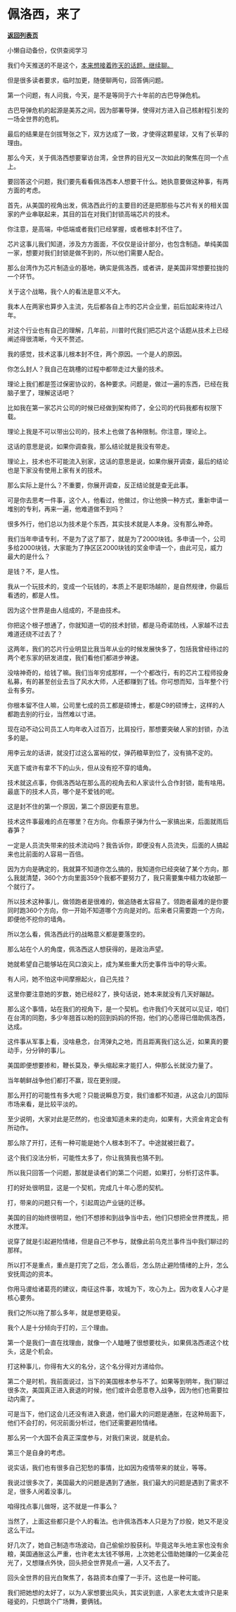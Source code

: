 # 佩洛西，来了

[**返回列表页**](/gzh/记忆承载)

小懒自动备份，仅供查阅学习

我们今天推送的不是这个，[本来想接着昨天的话题，继续聊。](http://mp.weixin.qq.com/s?__biz=MzU0MjYwNDU2Mw==&mid=2247507224&idx=1&sn=48d8ac37ebb9a64a251b652dff7836f4&chksm=fb1ab164cc6d38721f04f5030f0073d6869beef853d9e210fb03cf2849d358a1e152ed0c0801&scene=21#wechat_redirect)

  

但是很多读者要求，临时加更，随便聊两句，回答俩问题。  

  

第一个问题，有人问我，今天，是不是等同于六十年前的古巴导弹危机。  

  

古巴导弹危机的起源是美苏之间，因为部署导弹，使得对方进入自己核射程引发的一场全世界的危机。  

  

最后的结果是在剑拔弩张之下，双方达成了一致，才使得这颗星球，又有了长草的理由。  

  

那么今天，关于佩洛西想要窜访台湾，全世界的目光又一次如此的聚焦在同一个点上。  

  

要回答这个问题，我们要先看看佩洛西本人想要干什么。她执意要做这种事，有两方面的考虑。  

  

首先，从美国的视角出发，佩洛西此行的主要目的还是把那些与芯片有关的相关国家的产业串联起来，其目的旨在对我们封锁高端芯片的技术。

  

你注意，是高端，中低端或者我们已经掌握，或者根本封不住了。  

  

芯片这事儿我们知道，涉及方方面面，不仅仅是设计部分，也包含制造。单纯美国一家，想要对我们封锁是做不到的，所以他们需要人配合。  

  

那么台湾作为芯片制造业的基地，确实是佩洛西，或者讲，是美国非常想要拉拢的一个环节。

  

关于这个战略，我个人的看法是意义不大。  

  

我本人在两家也算步入主流，先后都各自上市的芯片企业里，前后加起来待过八年。

  

对这个行业也有自己的理解，几年前，川普时代我们把芯片这个话题从技术上已经阐述得很清晰，今天不赘述。  

  

我的感觉，技术这事儿根本封不住，两个原因。一个是人的原因。  

  

你怎么封人？我自己在跳槽的过程中都带走过大量的技术。

  

理论上我们都是签过保密协议的，各种要求。问题是，做过一遍的东西，已经在我脑子里了，理解这话吧？  

  

比如我在第一家芯片公司的时候已经做到架构师了，全公司的代码我都有权限下载。  

  

理论上我是不可以带出公司的，技术上也做了各种限制。你注意，理论上。

  

这话的意思是说，如果你调查我，那么结论就是我没有带走。  

  

理论上，技术也不可能流入别家，这话的意思是说，如果你展开调查，最后的结论也是下家没有使用上家有关的技术。

  

那么实际上是什么？不重要，你展开调查，反正结论就是查无此事。

  

可是你去思考一件事，这个人，他看过，他做过，你让他换一种方式，重新申请一堆别的专利，再来一遍，他难道做不到吗？  

  

很多外行，他们总以为技术是个东西，其实技术就是人本身。没有那么神奇。  

  

我们当年申请专利，不是为了这了那了，就是为了2000块钱。多申请一个，公司多给2000块钱，大家能为了挣区区2000块钱的奖金申请一个，由此可见，威力最大的是什么？

  

是钱？不，是人性。

  

我从一个玩技术的，变成一个玩钱的，本质上不是职场越阶，是自然规律，你最后看透的，都是人性。  

  

因为这个世界是由人组成的，不是由技术。

  

你把这个根子想通了，你就知道一切的技术封锁，都是马奇诺防线，人家越不过去难道还绕不过去了？  

  

这两年，我们的芯片行业明显比我当年从业的时候发展快多了，包括我曾经待过的两个老东家的研发进度，我们看他们都进步神速。  

  

没啥神奇的，给钱了嘛。我们当年穷成那样，一个个都改行，有的芯片工程师投身私募，有的甚至创业去当了风水大师，人还都赚到了钱。你可想而知，当年整个行业有多穷。  

  

你根本留不住人嘛，公司里七成的员工都是硕博士，都是C9的硕博士，这样的人都跑去别的行业，当然难以寸进。

  

现在动不动公司员工人均年收入过百万，比肩投行，那想要突破人家的封锁，办法多的是。

  

用李云龙的话讲，就没打过这么富裕的仗，弹药粮草到位了，没有搞不定的。

  

天底下或许有拿不下的山头，但从没有挖不穿的墙角。

  

技术就这点事，你佩洛西站在那么高的视角去和人家谈什么合作封锁，能有啥用。最底下的技术人员，哪个是不爱钱的呢。  

  

这是封不住的第一个原因，第二个原因更有意思。

  

技术这件事最难的点在哪里？在方向。你看原子弹为什么一家搞出来，后面就雨后春笋？

  

一定是人员流失带来的技术流动吗？我告诉你，即便没有人员流失，后面的人搞起来也比前面的人容易一百倍。  

  

因为方向是确定的，我就算不知道你怎么搞的，我知道你已经突破了某个方向，那么我就清楚，360个方向里面359个我都不要努力了，我只需要集中精力攻破那一个就行了。

  

所以技术这种事儿，做领跑者是很难的，做追随者太容易了。领跑者最难的是你要同时跑360个方向，你一开始不知道哪个方向是对的。后来者只需要跑一个方向，即便他不挖你的墙角。

  

所以怎么看，佩洛西此行的战略意义都是要落空的。

  

那么站在个人的角度，佩洛西这人想获得的，是政治声望。  

  

她就希望自己能够站在风口浪尖上，成为某些重大历史事件当中的导火索。  

  

有人问，她不怕这中间摩擦起火，自己先挂？

  

这里你要注意她的岁数，她已经82了，换句话说，她本来就没有几天好蹦跶。

  

那么这个事情，站在我们的视角下，是一个契机。也许我们今天就可以见证，咱们在台湾的同胞，多少年翘首以盼的回到妈妈的怀抱，他们的心愿得已借助佩洛西，达成。  

  

这件事从军事上看，没啥悬念，台湾弹丸之地，而且距离我们这么近，如果真的要动手，分分钟的事儿。  

  

美国即便想要掺和，鞭长莫及，拳头缩起来才能打人，伸那么长就没力量了。  

  

当年朝鲜战争他们都打不赢，现在更别提。  

  

那么开打的可能性有多大呢？只能说瞬息万变，我们谁都不知道，从这会儿的国际市场来看，是比较平淡的。  

  

至少说明，大家对此是茫然的，也没谁知道未来的走向，如果有，大资金肯定会有所动作。

  

那么除了开打，还有一种可能是她个人根本到不了。中途就被拦截了。  

  

这个我们没法分析，可能性太多了，你让我猜我也猜不到。

  

所以我只回答一个问题，那就是读者们的第二个问题，如果打，分析打这件事。  

  

打的好处很明显，这是一个契机，完成几十年心愿的契机。  

  

打，带来的问题只有一个，引起周边产业链的迁移。

  

美国的目的始终很明显，他们不想掺和到战争当中去，他们只想把全世界搅乱，把水搅浑。  

  

说穿了就是引起避险情绪，但是自己不参与，就像此前乌克兰事件当中我们聊过的那样。  

  

所以打不是重点，重点是打完了之后，怎么善后，怎么防止避险情绪的上升，怎么安抚周边的资本。  

  

你用马谡给诸葛亮的建议，南征这件事，攻城为下，攻心为上。因为收复人心才是核心要务。

  

我们之所以拖了那么多年，就是想更稳妥。  

  

我个人是十分倾向于打的，三个理由。

  

第一个是我们一直在找理由，就像一个人瞌睡了很想要枕头，如果佩洛西递这个枕头，这是个机会。

  

打这种事儿，你得有大义的名分，这个名分得对方递给你。

  

第二个是时机，我前面说过，当下的美国根本参与不了。如果等到明年，我们聊过很多次，美国真正进入衰退的时候，他们或许会愿意卷入战争，因为他们也需要拉动内需了。

  

可是当下，他们这会儿还没有进入衰退，他们最大的问题是通胀，在这种局面下，他们不会打的，何况前面分析过，他们还需要避险情绪。

  

那么另一个大国不会真正深度参与，对我们来说，就是机会。  

  

第三个是自身的考虑。

  

说实话，我们也有很多自己犯愁的事情，比如因为疫情带来的就业，等等。

  

我说过很多次了，美国最大的问题是遇到了通胀，我们最大的问题是遇到了需求不足，很多人闲着没事儿。  

  

咱得找点事儿做呀，这不就是一件事么？

  

当然了，上面这些都只是个人的看法。也许佩洛西本人只是为了炒股，她又不是没这么干过。

  

好几次了，她自己制造市场波动，自己偷偷炒股获利。毕竟这年头地主家也没有余粮，美国通胀这么严重，也许老太太钱不够用，上次她老公借助她赚的一亿美金花光了，又想赚点外快，回头把全世界晃点一遍，人又不去了。

  

回头全世界的目光白聚焦了，各路资本白攥了一手汗。这也是一种可能。

  

我们把她想的太好了，以为人家想要出风头，其实说到底，人家老太太或许只是来碰瓷的，只想跳个广场舞，要俩钱。

